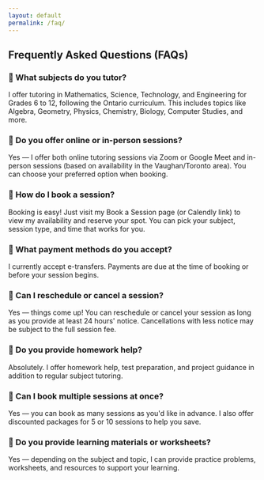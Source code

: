 ```yaml
---
layout: default
permalink: /faq/
---
```


## Frequently Asked Questions (FAQs)

### 📌 What subjects do you tutor?
I offer tutoring in Mathematics, Science, Technology, and Engineering for Grades 6 to 12, following the Ontario curriculum. This includes topics like Algebra, Geometry, Physics, Chemistry, Biology, Computer Studies, and more.

### 📌 Do you offer online or in-person sessions?
Yes — I offer both online tutoring sessions via Zoom or Google Meet and in-person sessions (based on availability in the Vaughan/Toronto area). You can choose your preferred option when booking.

### 📌 How do I book a session?
Booking is easy! Just visit my Book a Session page (or Calendly link) to view my availability and reserve your spot. You can pick your subject, session type, and time that works for you.

### 📌 What payment methods do you accept?
I currently accept e-transfers. Payments are due at the time of booking or before your session begins.

### 📌 Can I reschedule or cancel a session?
Yes — things come up! You can reschedule or cancel your session as long as you provide at least 24 hours' notice. Cancellations with less notice may be subject to the full session fee.

### 📌 Do you provide homework help?
Absolutely. I offer homework help, test preparation, and project guidance in addition to regular subject tutoring.

### 📌 Can I book multiple sessions at once?
Yes — you can book as many sessions as you'd like in advance. I also offer discounted packages for 5 or 10 sessions to help you save.

### 📌 Do you provide learning materials or worksheets?
Yes — depending on the subject and topic, I can provide practice problems, worksheets, and resources to support your learning.
